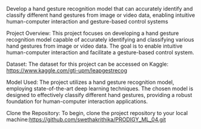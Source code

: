 Develop a hand gesture recognition model that can accurately identify and classify different hand gestures from image or video data, enabling intuitive human-computer interaction and gesture-based control systems

Project Overview: This project focuses on developing a hand gesture recognition model capable of accurately identifying and classifying various hand gestures from image or video data. The goal is to enable intuitive human-computer interaction and facilitate a gesture-based control system.

Dataset: The dataset for this project can be accessed on Kaggle: https://www.kaggle.com/gti-upm/leapgestrecog

Model Used: The project utilizes a hand gesture recognition model, employing state-of-the-art deep learning techniques. The chosen model is designed to effectively classify different hand gestures, providing a robust foundation for human-computer interaction applications.

Clone the Repository: To begin, clone the project repository to your local machine:https://github.com/swethakrithika/PRODIGY_ML_04.git
